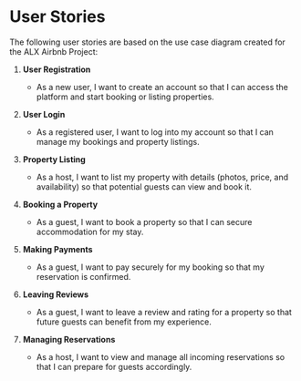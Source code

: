 # User Stories

The following user stories are based on the use case diagram created for the ALX Airbnb Project:

1. **User Registration**
   - As a new user, I want to create an account so that I can access the platform and start booking or listing properties.

2. **User Login**
   - As a registered user, I want to log into my account so that I can manage my bookings and property listings.

3. **Property Listing**
   - As a host, I want to list my property with details (photos, price, and availability) so that potential guests can view and book it.

4. **Booking a Property**
   - As a guest, I want to book a property so that I can secure accommodation for my stay.

5. **Making Payments**
   - As a guest, I want to pay securely for my booking so that my reservation is confirmed.

6. **Leaving Reviews**
   - As a guest, I want to leave a review and rating for a property so that future guests can benefit from my experience.

7. **Managing Reservations**
   - As a host, I want to view and manage all incoming reservations so that I can prepare for guests accordingly.
